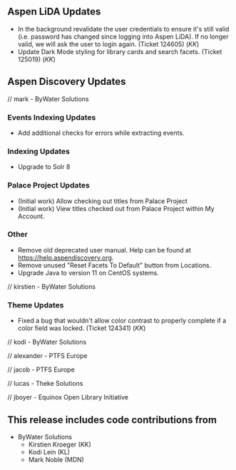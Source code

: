 ## Aspen LiDA Updates
- In the background revalidate the user credentials to ensure it's still valid (i.e. password has changed since logging into Aspen LiDA). If no longer valid, we will ask the user to login again. (Ticket 124605) (*KK*)
- Update Dark Mode styling for library cards and search facets. (Ticket 125019) (*KK*)

## Aspen Discovery Updates
// mark - ByWater Solutions
### Events Indexing Updates
- Add additional checks for errors while extracting events. 

### Indexing Updates
- Upgrade to Solr 8

### Palace Project Updates
- (Initial work) Allow checking out titles from Palace Project
- (Initial work) View titles checked out from Palace Project within My Account.

### Other
- Remove old deprecated user manual.  Help can be found at https://help.aspendiscovery.org. 
- Remove unused "Reset Facets To Default" button from Locations. 
- Upgrade Java to version 11 on CentOS systems.

// kirstien - ByWater Solutions
### Theme Updates
- Fixed a bug that wouldn't allow color contrast to properly complete if a color field was locked. (Ticket 124341) (*KK*)

// kodi - ByWater Solutions

// alexander - PTFS Europe

// jacob - PTFS Europe

// lucas - Theke Solutions

// jboyer - Equinox Open Library Initiative

## This release includes code contributions from
- ByWater Solutions
    - Kirstien Kroeger (KK)
    - Kodi Lein (KL)
    - Mark Noble (MDN)